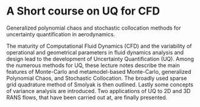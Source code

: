 # A Short course on UQ for CFD

Generalized polynomial chaos and stochastic collocation methods for uncertainty quantification in aerodynamics.

The maturity of Computational Fluid Dynamics (CFD) and the variability of operational and geometrical parameters in fluid dynamics analysis and design lead to the development of Uncertainty Quantification (UQ). Among the numerous methods for UQ, these lecture notes describe the main features of Monte-Carlo and metamodel-based Monte-Carlo, generalized Polynomial Chaos, and Stochastic Collocation. The broadly used sparse grid quadrature method of Smolyak is then outlined. Lastly some concepts of variance analysis are introduced. Two applications of UQ to 2D and 3D RANS flows, that have been carried out at, are finally presented.

